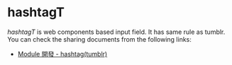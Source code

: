 # hashtagT

*hashtagT* is web components based input field. It has same rule as tumblr. You can check the sharing documents from the following links:

* [Module 開發 - hashtag(tumblr)](https://www.facebook.com/notes/paul-li/module-%E9%96%8B%E7%99%BC-hashtagtumblr/10154021383522211)
